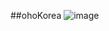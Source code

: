 ##ohoKorea
![image](https://github.com/user-attachments/assets/665f2a02-e670-4879-bd20-ea89668ef383)

